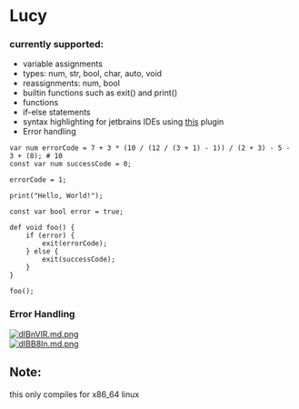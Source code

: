 # Lucy

### currently supported:

- variable assignments
- types: num, str, bool, char, auto, void
- reassignments: num, bool
- builtin functions such as exit() and print()
- functions
- if-else statements
- syntax highlighting for jetbrains IDEs using [this](https://github.com/chaoticva/lucy-language-support) plugin
- Error handling

```lc
var num errorCode = 7 + 3 * (10 / (12 / (3 + 1) - 1)) / (2 + 3) - 5 - 3 + (8); # 10
const var num successCode = 0;

errorCode = 1;

print("Hello, World!");

const var bool error = true;

def void foo() {
    if (error) {
        exit(errorCode);
    } else {
        exit(successCode);
    }
}

foo();
```

### Error Handling

[![dIBnVlR.md.png](https://iili.io/dIBnVlR.md.png)](https://freeimage.host/i/dIBnVlR)<br />
[![dIBB8In.md.png](https://iili.io/dIBB8In.md.png)](https://freeimage.host/i/dIBB8In)

## Note:

this only compiles for x86_64 linux
